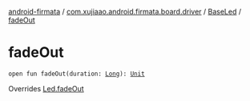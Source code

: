 [android-firmata](../../index.md) / [com.xujiaao.android.firmata.board.driver](../index.md) / [BaseLed](index.md) / [fadeOut](./fade-out.md)

# fadeOut

`open fun fadeOut(duration: `[`Long`](https://kotlinlang.org/api/latest/jvm/stdlib/kotlin/-long/index.html)`): `[`Unit`](https://kotlinlang.org/api/latest/jvm/stdlib/kotlin/-unit/index.html)

Overrides [Led.fadeOut](../-led/fade-out.md)

